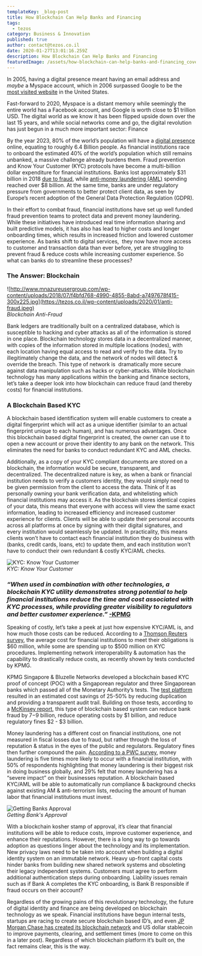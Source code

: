 ```yaml
---
templateKey: _blog-post
title: How Blockchain Can Help Banks and Financing
tags:
  - tezos
category: Business & Innovation
published: true
author: contact@tezos.co.il
date: 2020-01-27T13:01:16.259Z
description: How Blockchain Can Help Banks and Financing
featuredImage: /assets/how-blockchain-can-help-banks-and-financing_cover-300x90.png
---
```


In 2005, having a digital presence meant having an email address and _maybe_ a Myspace account, which in 2006 surpassed Google to be the [most visited website](https://mashable.com/2006/07/11/myspace-americas-number-one/) in the United States.

Fast-forward to 2020, Myspace is a distant memory while seemingly the entire world has a Facebook account, and Google is worth close to $1 trillion USD. The digital world as we know it has been flipped upside down over the last 15 years, and while social networks come and go, the digital revolution has just begun in a much more important sector: Finance

By the year 2023, 80% of the world’s population will have a [digital presence](http://www3.weforum.org/docs/WEF_GAC15_Technological_Tipping_Points_report_2015.pdf#page=24) online, equating to roughly 6.4 Billion people. As financial institutions race to onboard the estimated 40% of the world’s population which still remains unbanked, a massive challenge already burdens them. Fraud prevention and Know Your Customer (KYC) protocols have become a multi-billion dollar expenditure for financial institutions. Banks lost approximately $31 billion in 2018 [due to fraud](https://www.mckinsey.com/industries/financial-services/our-insights/combating-payments-fraud-and-enhancing-customer-experience), while [anti-money laundering (AML)](https://www.mckinsey.com/industries/financial-services/our-insights/blockchain-and-retail-banking-making-the-connection) spending reached over $8 billion. At the same time, banks are under regulatory pressure from governments to better protect client data, as seen by Europe’s recent adoption of the General Data Protection Regulation (GDPR).

In their effort to combat fraud, financial institutions have set up well funded fraud prevention teams to protect data and prevent money laundering. While these initiatives have introduced real time information sharing and built predictive models, it has also has lead to higher costs and longer onboarding times, which results in increased friction and lowered customer experience. As banks shift to digital services,  they now have more access to customer and transaction data than ever before, yet are struggling to prevent fraud & reduce costs while increasing customer experience. So what can banks do to streamline these processes?

### **The Answer: Blockchain**

![http://www.mnazureusergroup.com/wp-content/uploads/2018/07/f4bfd768-4990-4855-8abd-a7497678f415-300x225.jpg](https://tezos.co.il/wp-content/uploads/2020/01/anti-fraud.jpeg)  
_Blockchain Anti-Fraud_

Bank ledgers are traditionally built on a centralized database, which is susceptible to hacking and cyber attacks as all of the information is stored in one place. Blockchain technology stores data in a decentralized manner, with copies of the information stored in multiple locations (nodes), with each location having equal access to read and verify to the data. Try to illegitimately change the data, and the network of nodes will detect & override the breach. This type of network is  dramatically more secure against data manipulation such as hacks or cyber-attacks. While blockchain technology has many applications within the banking and finance sectors, let’s take a deeper look into how blockchain can reduce fraud (and thereby costs) for financial institutions.

### **A Blockchain Based KYC**

A blockchain based identification system will enable customers to create a digital fingerprint which will act as a unique identifier (similar to an actual fingerprint unique to each human), and has numerous advantages. Once this blockchain based digital fingerprint is created, the owner can use it to open a new account or prove their identity to any bank on the network. This eliminates the need for banks to conduct redundant KYC and AML checks.</span>

Additionally, as a copy of your KYC compliant documents are stored on a blockchain, the information would be secure, transparent, and decentralized. The decentralized nature is key, as when a bank or financial institution needs to verify a customers identity, they would simply need to be given permission from the client to access the data. Think of it as personally owning your bank verification data, and whitelisting which financial institutions may access it. As the blockchain stores identical copies of your data, this means that everyone with access will view the same exact information, leading to increased efficiency and increased customer experience for clients. Clients will be able to update their personal accounts across all platforms at once by signing with their digital signatures, and every institution would seamlessly be updated. In practicality, this means clients won’t have to contact each financial institution they do business with (banks, credit cards, loans, etc) to update them, and each institution won’t have to conduct their own redundant & costly KYC/AML checks.

![KYC: Know Your Customer](https://tezos.co.il/wp-content/uploads/2020/01/hand-shake-meeting-300x196.jpg)  
_KYC: Know Your Customer_

### **_“When used in combination with other technologies, a blockchain KYC utility demonstrates strong potential to help financial institutions reduce the time and cost associated with KYC processes, while providing greater visibility to regulators and better customer experience.”_** [-KPMG](https://home.kpmg/xx/en/home/insights/2018/02/blockchain-kyc-utility-fs.html)

Speaking of costly, let’s take a peek at just how expensive KYC/AML is, and how much those costs can be reduced. According to a [Thomson Reuters survey](https://www.thomsonreuters.com/en/press-releases/2016/may/thomson-reuters-2016-know-your-customer-surveys.html), the average cost for financial institutions to meet their obligations is $60 million, while some are spending up to $500 million on KYC procedures. Implementing network interoperability & automation has the capability to drastically reduce costs, as recently shown by tests conducted by KPMG.

KPMG Singapore & Bluzelle Networks developed a blockchain based KYC proof of concept (POC) with a Singaporean regulator and three Singaporean banks which passed all of the Monetary Authority’s tests. The [test platform](https://assets.kpmg/content/dam/kpmg/xx/pdf/2018/03/kpmg-blockchain-kyc-utility.pdf) resulted in an estimated cost savings of 25-50% by reducing duplication and providing a transparent audit trail. Building on those tests, according to a [McKinsey report](https://www.mckinsey.com/industries/financial-services/our-insights/blockchain-and-retail-banking-making-the-connection), this type of blockchain based system can reduce bank fraud by $7-$9 billion, reduce operating costs by \$1 billion, and reduce regulatory fines \$2 - \$3 billion.</span>

Money laundering has a different cost on financial institutions, one not measured in fiscal losses due to fraud, but rather through the loss of reputation & status in the eyes of the public and regulators. Regulatory fines then further compound the pain. [According to a PWC survey](https://www.pwc.com/gx/en/financial-services/publications/assets/pwc-gecs-2014-threats-to-the-financial-services-sector.pdf), money laundering is five times more likely to occur with a financial institution, with 50% of respondents highlighting that money laundering is their biggest risk in doing business globally, and 29% felt that money laundering has a “severe impact” on their businesses reputation. A blockchain based KYC/AML will be able to automatically run compliance & background checks against existing AM & anti-terrorism lists, reducing the amount of human labor that financial institutions must invest.

![Getting Banks Approval](https://tezos.co.il/wp-content/uploads/2020/01/validation-1614001_1920-300x300.png)  
_Getting Bank's Approval_

With a blockchain kosher stamp of approval, it’s clear that financial institutions will be able to reduce costs, improve customer experience, and enhance their reputations. However, there is a long way to go towards adoption as questions linger about the technology and its implementation. New privacy laws need to be taken into account when building a digital identity system on an immutable network. Heavy up-front capital costs hinder banks from building new shared network systems and obsoleting their legacy independent systems. Customers must agree to perform additional authentication steps during onboarding. Liability issues remain such as if Bank A completes the KYC onboarding, is Bank B responsible if fraud occurs on their account?

Regardless of the growing pains of this revolutionary technology, the future of digital identity and finance are being developed on blockchain technology as we speak. Financial institutions have begun internal tests, startups are racing to create secure blockchain based ID’s, and even [JP Morgan Chase has created its blockchain network](https://finance.yahoo.com/news/j-p-morgans-blockchain-based-133044198.html?guccounter=1&guce_referrer=aHR0cHM6Ly93d3cuZ29vZ2xlLmNvbS8&guce_referrer_sig=AQAAAI3GVQbzXM4i5Zoh_LiUuNH6rJmz6bN5Clc5e56w6NWLxb8O9qrCfBBdGiXbfr1uBRSCLJlLENQ8W643ZXzO7s0iah1tHU-HXSpuLbzbD_EsynagU3Ed3L7qAVapJEur8f_0maK9tUl2mY7J8WL_RPDz_KFJoTfPuRsvv-qywPLB) and US dollar stablecoin to improve payments, clearing, and settlement times (more to come on this in a later post). Regardless of which blockchain platform it’s built on, the fact remains clear, this is the way.
